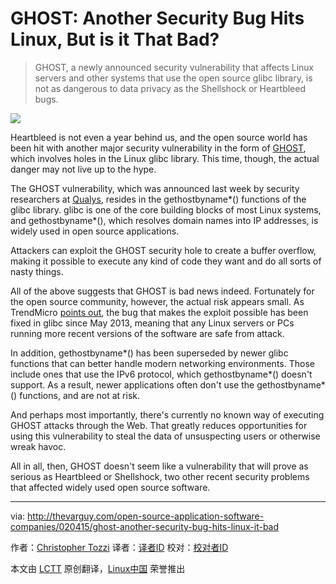 GHOST: Another Security Bug Hits Linux, But is it That Bad?
================================================================================
> GHOST, a newly announced security vulnerability that affects Linux servers and other systems that use the open source glibc library, is not as dangerous to data privacy as the Shellshock or Heartbleed bugs.

![](http://thevarguy.com/site-files/thevarguy.com/files/imagecache/medium_img/uploads/2015/01/ghost-costume.jpg)

Heartbleed is not even a year behind us, and the open source world has been hit with another major security vulnerability in the form of [GHOST][1], which involves holes in the Linux glibc library. This time, though, the actual danger may not live up to the hype.

The GHOST vulnerability, which was announced last week by security researchers at [Qualys][2], resides in the gethostbyname*() functions of the glibc library. glibc is one of the core building blocks of most Linux systems, and gethostbyname*(), which resolves domain names into IP addresses, is widely used in open source applications.

Attackers can exploit the GHOST security hole to create a buffer overflow, making it possible to execute any kind of code they want and do all sorts of nasty things.

All of the above suggests that GHOST is bad news indeed. Fortunately for the open source community, however, the actual risk appears small. As TrendMicro [points out][3], the bug that makes the exploit possible has been fixed in glibc since May 2013, meaning that any Linux servers or PCs running more recent versions of the software are safe from attack.

In addition, gethostbyname*() has been superseded by newer glibc functions that can better handle modern networking environments. Those include ones that use the IPv6 protocol, which gethostbyname*() doesn't support. As a result, newer applications often don't use the gethostbyname*() functions, and are not at risk.

And perhaps most importantly, there's currently no known way of executing GHOST attacks through the Web. That greatly reduces opportunities for using this vulnerability to steal the data of unsuspecting users or otherwise wreak havoc.

All in all, then, GHOST doesn't seem like a vulnerability that will prove as serious as Heartbleed or Shellshock, two other recent security problems that affected widely used open source software.

--------------------------------------------------------------------------------

via: http://thevarguy.com/open-source-application-software-companies/020415/ghost-another-security-bug-hits-linux-it-bad

作者：[Christopher Tozzi][a]
译者：[译者ID](https://github.com/译者ID)
校对：[校对者ID](https://github.com/校对者ID)

本文由 [LCTT](https://github.com/LCTT/TranslateProject) 原创翻译，[Linux中国](http://linux.cn/) 荣誉推出

[a]:http://thevarguy.com/author/christopher-tozzi
[1]:https://community.qualys.com/blogs/laws-of-vulnerabilities/2015/01/27/the-ghost-vulnerability
[2]:http://qualys.com/
[3]:http://blog.trendmicro.com/trendlabs-security-intelligence/not-so-spooky-linux-ghost-vulnerability/